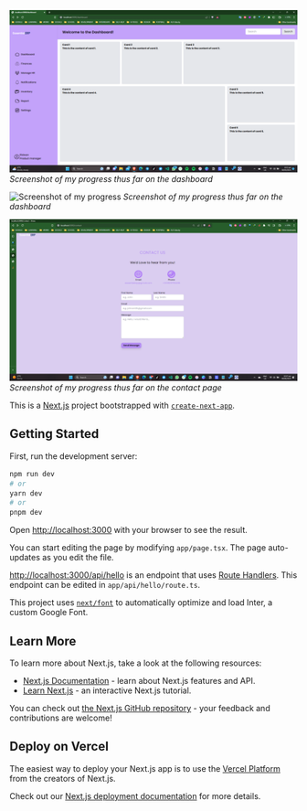 ![Screenshot of my progress](https://github.com/Cessation-Code/essentialerp-frontend/blob/0ba4aa8a67c80be9aed9a65eac97753e053640a2/public/img/Screenshot%20(5).png)
*Screenshot of my progress thus far on the dashboard*

![Screenshot of my progress](https://github.com/Cessation-Code/essentialerp-frontend/blob/feature/dashboard/public/img/Screenshot%20(8).png)
*Screenshot of my progress thus far on the dashboard*

![Screenshot of my progress](https://github.com/Cessation-Code/essentialerp-frontend/blob/3ddcb751055a6fa5bdcd3556dba366ceacfc84d9/public/img/Screenshot%20(10).png)
*Screenshot of my progress thus far on the contact page*

This is a [Next.js](https://nextjs.org/) project bootstrapped with [`create-next-app`](https://github.com/vercel/next.js/tree/canary/packages/create-next-app).

## Getting Started

First, run the development server:

```bash
npm run dev
# or
yarn dev
# or
pnpm dev
```

Open [http://localhost:3000](http://localhost:3000) with your browser to see the result.

You can start editing the page by modifying `app/page.tsx`. The page auto-updates as you edit the file.

[http://localhost:3000/api/hello](http://localhost:3000/api/hello) is an endpoint that uses [Route Handlers](https://beta.nextjs.org/docs/routing/route-handlers). This endpoint can be edited in `app/api/hello/route.ts`.

This project uses [`next/font`](https://nextjs.org/docs/basic-features/font-optimization) to automatically optimize and load Inter, a custom Google Font.

## Learn More

To learn more about Next.js, take a look at the following resources:

- [Next.js Documentation](https://nextjs.org/docs) - learn about Next.js features and API.
- [Learn Next.js](https://nextjs.org/learn) - an interactive Next.js tutorial.

You can check out [the Next.js GitHub repository](https://github.com/vercel/next.js/) - your feedback and contributions are welcome!

## Deploy on Vercel

The easiest way to deploy your Next.js app is to use the [Vercel Platform](https://vercel.com/new?utm_medium=default-template&filter=next.js&utm_source=create-next-app&utm_campaign=create-next-app-readme) from the creators of Next.js.

Check out our [Next.js deployment documentation](https://nextjs.org/docs/deployment) for more details.


